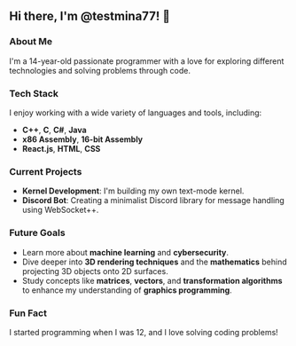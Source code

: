 ## Hi there, I'm @testmina77! 👋

### About Me
I'm a 14-year-old passionate programmer with a love for exploring different technologies and solving problems through code.

### Tech Stack
I enjoy working with a wide variety of languages and tools, including:
- **C++**, **C**, **C#**, **Java**
- **x86 Assembly**, **16-bit Assembly**
- **React.js**, **HTML**, **CSS**

### Current Projects
- **Kernel Development**: I'm building my own text-mode kernel.
- **Discord Bot**: Creating a minimalist Discord library for message handling using WebSocket++.

### Future Goals
- Learn more about **machine learning** and **cybersecurity**.
- Dive deeper into **3D rendering techniques** and the **mathematics** behind projecting 3D objects onto 2D surfaces.
- Study concepts like **matrices**, **vectors**, and **transformation algorithms** to enhance my understanding of **graphics programming**.

### Fun Fact
I started programming when I was 12, and I love solving coding problems!

<!---
testmina77/testmina77 is a ✨ special ✨ repository because its `README.md` (this file) appears on your GitHub profile.
You can click the Preview link to take a look at your changes.
--->

